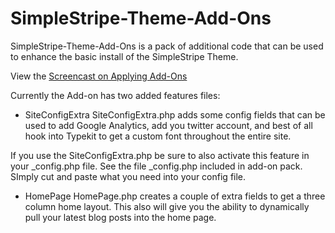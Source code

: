 SimpleStripe-Theme-Add-Ons
==========================

SimpleStripe-Theme-Add-Ons is a pack of additional code that can be used to enhance the basic install of the SimpleStripe Theme.

View the [Screencast on Applying Add-Ons](http://screenr.com/e3E)

Currently the Add-on has two added features files:

+ SiteConfigExtra
SiteConfigExtra.php adds some config fields that can be used to add Google Analytics, add you twitter account, and best of all hook into Typekit to get a custom font throughout the entire site.

If you use the SiteConfigExtra.php be sure to also activate this feature in your _config.php file. See the file _config.php included in add-on pack. SImply cut and paste what you need into your config file.

+ HomePage
HomePage.php creates a couple of extra fields to get a three column home layout. This also will give you the ability to dynamically pull your latest blog posts into the home page.